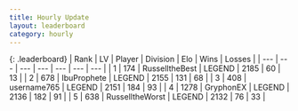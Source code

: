 ```yaml
---
title: Hourly Update
layout: leaderboard
category: hourly
---
```


{: .leaderboard}
| Rank | LV | Player | Division | Elo | Wins | Losses |
| --- | --- | --- | --- | --- | --- | --- |
| <span data-change="0">1</span> | 174 | <span title="ID: 547266">RusselltheBest</span> | LEGEND | <span data-change="0">2185</span> | <span data-change="0">60</span> | <span data-change="0">13</span> |
| <span data-change="0">2</span> | 678 | <span title="ID: 362352">IbuProphete</span> | LEGEND | <span data-change="0">2155</span> | <span data-change="0">131</span> | <span data-change="0">68</span> |
| <span data-change="0">3</span> | 408 | <span title="ID: 188640">username765</span> | LEGEND | <span data-change="6">2151</span> | <span data-change="3">184</span> | <span data-change="1">93</span> |
| <span data-change="0">4</span> | 1278 | <span title="ID: 315148">GryphonEX</span> | LEGEND | <span data-change="0">2136</span> | <span data-change="0">182</span> | <span data-change="0">91</span> |
| <span data-change="0">5</span> | 638 | <span title="ID: 388751">RusselltheWorst</span> | LEGEND | <span data-change="0">2132</span> | <span data-change="0">76</span> | <span data-change="0">33</span> |